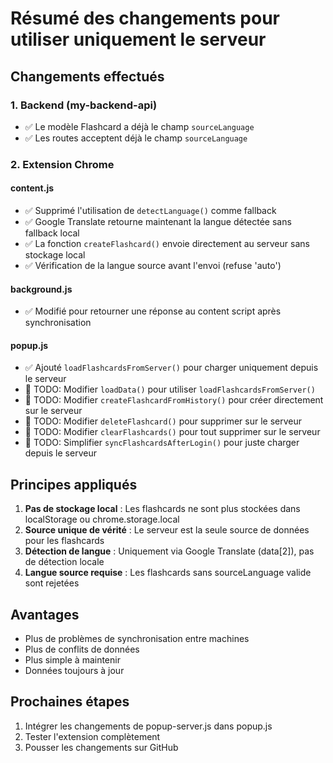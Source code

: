 # Résumé des changements pour utiliser uniquement le serveur

## Changements effectués

### 1. Backend (my-backend-api)
- ✅ Le modèle Flashcard a déjà le champ `sourceLanguage`
- ✅ Les routes acceptent déjà le champ `sourceLanguage`

### 2. Extension Chrome

#### content.js
- ✅ Supprimé l'utilisation de `detectLanguage()` comme fallback
- ✅ Google Translate retourne maintenant la langue détectée sans fallback local
- ✅ La fonction `createFlashcard()` envoie directement au serveur sans stockage local
- ✅ Vérification de la langue source avant l'envoi (refuse 'auto')

#### background.js
- ✅ Modifié pour retourner une réponse au content script après synchronisation

#### popup.js
- ✅ Ajouté `loadFlashcardsFromServer()` pour charger uniquement depuis le serveur
- 🔄 TODO: Modifier `loadData()` pour utiliser `loadFlashcardsFromServer()`
- 🔄 TODO: Modifier `createFlashcardFromHistory()` pour créer directement sur le serveur
- 🔄 TODO: Modifier `deleteFlashcard()` pour supprimer sur le serveur
- 🔄 TODO: Modifier `clearFlashcards()` pour tout supprimer sur le serveur
- 🔄 TODO: Simplifier `syncFlashcardsAfterLogin()` pour juste charger depuis le serveur

## Principes appliqués

1. **Pas de stockage local** : Les flashcards ne sont plus stockées dans localStorage ou chrome.storage.local
2. **Source unique de vérité** : Le serveur est la seule source de données pour les flashcards
3. **Détection de langue** : Uniquement via Google Translate (data[2]), pas de détection locale
4. **Langue source requise** : Les flashcards sans sourceLanguage valide sont rejetées

## Avantages

- Plus de problèmes de synchronisation entre machines
- Plus de conflits de données
- Plus simple à maintenir
- Données toujours à jour

## Prochaines étapes

1. Intégrer les changements de popup-server.js dans popup.js
2. Tester l'extension complètement
3. Pousser les changements sur GitHub